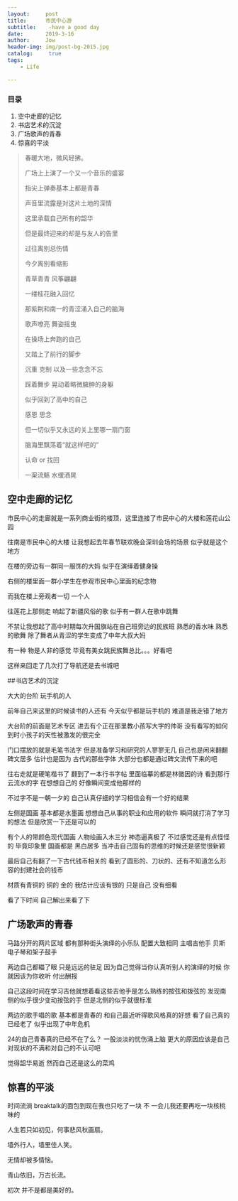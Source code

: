 ```yaml
---
layout:     post
title:      市民中心游
subtitle:    -have a good day
date:       2019-3-16
author:     Jow
header-img: img/post-bg-2015.jpg
catalog: 	 true 
tags:
    - Life

---
```


### 目录
1. 空中走廊的记忆
2. 书店艺术的沉淀
3. 广场歌声的青春
4. 惊喜的平淡

> 春暖大地，微风轻拂。
> 
> 广场上上演了一个又一个音乐的盛宴
> 
> 指尖上弹奏基本上都是青春
> 
> 声音里流露是对这片土地的深情
> 
> 这里承载自己所有的韶华
> 
> 但是最终迎来的却是与友人的告里
> 
> 过往离别总伤情
> 
> 今夕离别看缩影
> 
> 青草青青 风筝翩翩
> 
> 一缕桂花融入回忆
> 
> 那紫荆和南一的青涩涌入自己的脑海
> 
> 歌声嘹亮 舞姿摇曳 
> 
> 在操场上奔跑的自己
> 
> 又踏上了前行的脚步
> 
> 沉重 克制 以及一些念念不忘
> 
> 踩着舞步 晃动着略微臃肿的身躯
> 
> 似乎回到了高中的自己
> 
> 感恩 思念 
> 
> 但一切似乎又永远的关上里哪一扇门窗
> 
> 脑海里飘荡着“就这样吧的”
> 
> 认命 or 找回
> 
> 一渠流觞 水缓酒晃

## 空中走廊的记忆

市民中心的走廊就是一系列商业街的楼顶，这里连接了市民中心的大楼和莲花山公园

往南是市民中心的大楼 让我想起去年春节联欢晚会深圳会场的场景 似乎就是这个地方

在楼的旁边有一群同一服饰的大妈 似乎在演绎着健身操

右侧的楼里面一群小学生在参观市民中心里面的纪念物

而我在楼上旁观者一切 一个人

往莲花上那侧走 响起了新疆风俗的歌 似乎有一群人在歌中跳舞

不禁让我想起了高中时期每次升国旗站在自己班旁边的民族班  熟悉的香水味 熟悉的歌舞 除了舞者从青涩的学生变成了中年大叔大妈

有一种 物是人非的感觉 毕竟有美女跳民族舞总比。。。好看吧 

这样来回走了几次打了导航还是去书城吧

##书店艺术的沉淀

大大的台阶 玩手机的人

前年自己来这里的时候读书的人还有 今天似乎都是玩手机的 难道是我走错了地方

大台阶的前面是艺术专区 进去有个正在那里教小孩写大字的帅哥 没有看写的如何 到时小孩子的天性被激发的很完全

门口摆放的就是毛笔书法字 但是准备学习和研究的人寥寥无几 自己也是闲来翻翻 碑文居多 估计也是因为 古代的那些字体 大部分也都是通过碑文流传下来的吧

往右走就是硬笔楷书了 翻到了一本行书字帖 里面临摹的都是林徽因的诗 看到那行云流水的字 在想想自己的 好像瞬间变成他那样的

不过字不是一朝一夕的 自己认真仔细的学习相信会有一个好的结果

左侧是国画 基本都是水墨画 想想自己从事的职业和应用的软件 瞬间就打消了学习的想法 但是欣赏一下还是可以的

有个人的带颜色现代国画 人物绘画入木三分 神态逼真极了 不过感觉还是有点怪怪的 毕竟印象里 国画都是 黑白居多 当冲击自己固有的思维的时候还是感觉很新颖

最后自己有翻了一下古代钱币相关的 看到了圆形的、刀状的、还有不知道怎么形容的封建社会的钱币 

材质有青铜的 铜的 金的  我估计应该有银的 只是自己 没有细看

看了下时间 自己解出来看了下


## 广场歌声的青春

马路分开的两片区域 都有那种街头演绎的小乐队 配置大致相同 主唱吉他手 贝斯 电子琴和架子鼓手

两边自己都瞄了眼 只是远远的驻足 因为自己觉得当你认真听别人的演绎的时候 你就因该为你收听 付出酬报

自己这段时间在学习吉他就想着看这些吉他手是怎么熟练的按弦和拨弦的 发现南侧的似乎很少变动按弦的手 但是北侧的似乎就很标准

两边的歌手唱的歌 基本都是青春的 和自己最近听得歌风格真的好想 看了自己真的已经老了 似乎出现了中年危机

24的自己青春真的已经不在了么？  一股淡淡的忧伤涌上脑  更大的原因应该是自己对现状的不满和对自己的不认可吧

觉得韶华易逝 然而自己还是这么的菜鸡


## 惊喜的平淡

时间流淌 breaktalk的面包到现在我也只吃了一块 不 一会儿我还要再吃一块核桃味的

人生若只如初见，何事悲风秋画扇。

墙外行人，墙里佳人笑。

无情却被多情恼。

青山依旧，万古长流。

初次 并不是都是美好的。




